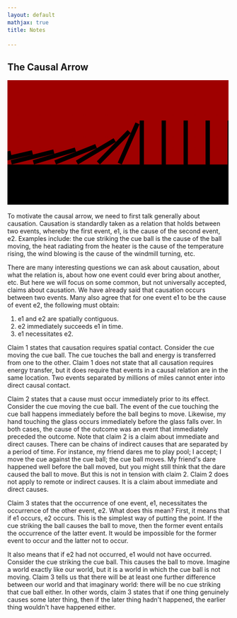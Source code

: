 ```yaml
---
layout: default
mathjax: true
title: Notes

---
```



## The Causal Arrow



![image](domino.gif) 

To motivate the causal arrow, we need to first talk generally about causation. Causation is standardly taken as a relation that holds between two events, whereby the first event, e1, is the cause of the second event, e2. Examples include: the cue striking the cue ball is the cause of the ball moving, the heat radiating from the heater is the cause of the temperature rising, the wind blowing is the cause of the windmill turning, etc. 

There are many interesting questions we can ask about causation, about what the relation is, about how one event could ever bring about another, etc. But here we will focus on some common, but not universally accepted, claims about causation. We have already said that causation occurs between two events. Many also agree that for one event e1 to be the cause of event e2, the following must obtain: 

1. e1 and e2 are spatially contiguous. 
2. e2 immediately succeeds e1 in time. 
3. e1 necessitates e2.

Claim 1 states that causation requires spatial contact. Consider the cue moving the cue ball. The cue touches the ball and energy is transferred from one to the other. Claim 1 does not state that all causation requires energy transfer, but it does require that events in a causal relation are in the same location. Two events separated by millions of miles cannot enter into direct causal contact.  

Claim 2 states that a cause must occur immediately prior to its effect. Consider the cue moving the cue ball. The event of the cue touching the cue ball happens immediately before the ball begins to move. Likewise, my hand touching the glass occurs immediately before the glass falls over. In both cases, the cause of the outcome was an event that immediately preceded the outcome. Note that claim 2 is a claim about immediate and direct causes. There can be chains of indirect causes that are separated by a period of time. For instance, my friend dares me to play pool; I accept; I move the cue against the cue ball; the cue ball moves. My friend's dare happened well before the ball moved, but you might still think that the dare caused the ball to move. But this is not in tension with claim 2. Claim 2 does not apply to remote or indirect causes. It is a claim about immediate and direct causes.

Claim 3 states that the occurrence of one event, e1, necessitates the occurrence of the other event, e2. What does this mean? First, it means that if e1 occurs, e2 occurs. This is the simplest way of putting the point. If the cue striking the ball causes the ball to move, then the former event entails the occurrence of the latter event. It would be impossible for the former event to occur and the latter not to occur.  

It also means that if e2 had not occurred, e1 would not have occurred. Consider the cue striking the cue ball. This causes the ball to move. Imagine a world exactly like our world, but it is a world in which the cue ball is not moving. Claim 3 tells us that there will be at least one further difference between our world and that imaginary world: there will be no cue striking that cue ball either. In other words, claim 3 states that if one thing genuinely causes some later thing, then if the later thing hadn't happened, the earlier thing wouldn't have happened either. 